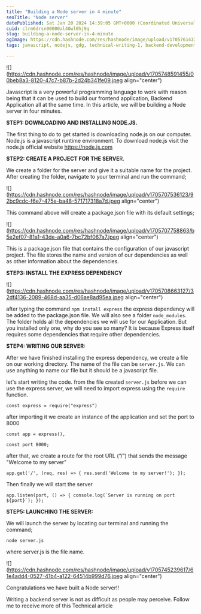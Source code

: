 ```yaml
---
title: "Building a Node server in 4 minute"
seoTitle: "Node server"
datePublished: Sat Jan 20 2024 14:39:05 GMT+0000 (Coordinated Universal Time)
cuid: clrm6drsn00000al40wl0hj9q
slug: building-a-node-server-in-4-minute
ogImage: https://cdn.hashnode.com/res/hashnode/image/upload/v1705761433314/f9ed6184-9e10-4750-b4d7-154d0fa2e061.jpeg
tags: javascript, nodejs, gdg, technical-writing-1, backend-developments

---
```


![](https://cdn.hashnode.com/res/hashnode/image/upload/v1705748591455/00beb8a3-8120-47c7-b87b-2d24b341fe09.jpeg align="center")

Javascript is a very powerful programming language to work with reason being that it can be used to build our frontend application, Backend Application all at the same time. In this article, we will be building a Node server in four minutes.

**STEP1: DOWNLOADING AND INSTALLING NODE.JS.**

The first thing to do to get started is downloading node.js on our computer. Node.js is a javascript runtime environment. To download node.js visit the node.js official website https://node.js.com

**STEP2: CREATE A PROJECT FOR THE SERVE**R.

We create a folder for the server and give it a suitable name for the project. After creating the folder, navigate to your terminal and run the command;

![](https://cdn.hashnode.com/res/hashnode/image/upload/v1705707536123/92bc9cdc-f6e7-475e-ba48-571717318a7d.jpeg align="center")

This command above will create a package.json file with its default settings;

![](https://cdn.hashnode.com/res/hashnode/image/upload/v1705707758863/b5e2ef07-81a1-43de-a0a6-7bc72bf067a7.jpeg align="center")

This is a package.json file that contains the configuration of our javascript project. The file stores the name and version of our dependencies as well as other information about the dependencies.

**STEP3: INSTALL THE EXPRESS DEPENDENCY**

![](https://cdn.hashnode.com/res/hashnode/image/upload/v1705708663127/32df4136-2089-468d-aa35-d06ae8ad95ea.jpeg align="center")

after typing the command `npm install express` the express dependency will be added to the package.json file. We will also see a folder `node_modules`. The folder holds all the dependencies we will use for our Application. But you installed only one, why do you see so many? It is because Express itself requires some dependencies that require other dependencies.

**STEP4: WRITING OUR SERVER:**

After we have finished installing the express dependency, we create a file on our working directory. The name of the file can be `server.js`. We can use anything to name our file but it should be a javascript file.

let's start writing the code. from the file created `server.js` before we can use the express server, we will need to import express using the `require` function.

`const express = require("express")`

after importing it we create an instance of the application and set the port to 8000

`const app = express(),`

`const port 8000;`

after that, we create a route for the root URL (“/”) that sends the message "Welcome to my server"

`app.get('/', (req, res) => { res.send('Welcome to my server!'); });`

Then finally we will start the server

``app.listen(port, () => { console.log(`Server is running on port ${port}`); });``

**STEP5: LAUNCHING THE SERVER:**

We will launch the server by locating our terminal and running the command;

`node server.js`

where server.js is the file name.

![](https://cdn.hashnode.com/res/hashnode/image/upload/v1705745239617/61e4add4-0527-41b4-a122-64514b999d76.jpeg align="center")

Congratulations we have built a Node server!!

Writing a backend server is not as difficult as people may perceive. Follow me to receive more of this Technical article